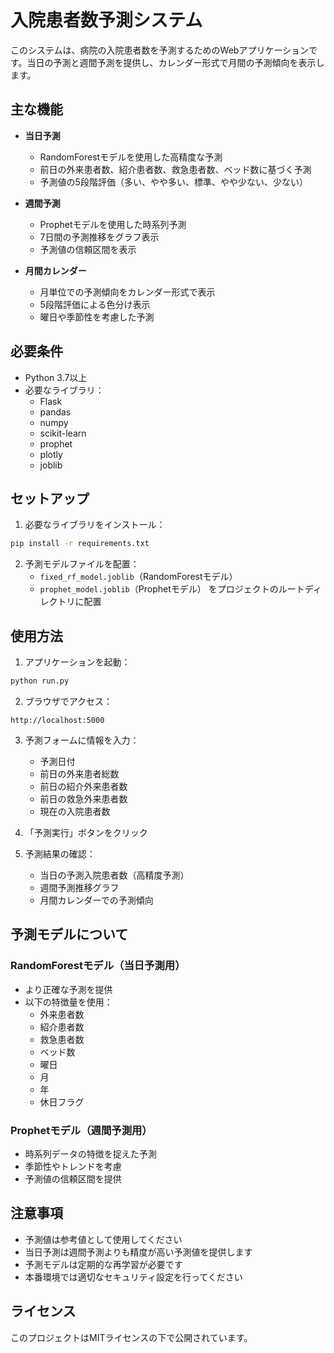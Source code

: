 # 入院患者数予測システム

このシステムは、病院の入院患者数を予測するためのWebアプリケーションです。当日の予測と週間予測を提供し、カレンダー形式で月間の予測傾向を表示します。

## 主な機能

- **当日予測**
  - RandomForestモデルを使用した高精度な予測
  - 前日の外来患者数、紹介患者数、救急患者数、ベッド数に基づく予測
  - 予測値の5段階評価（多い、やや多い、標準、やや少ない、少ない）

- **週間予測**
  - Prophetモデルを使用した時系列予測
  - 7日間の予測推移をグラフ表示
  - 予測値の信頼区間を表示

- **月間カレンダー**
  - 月単位での予測傾向をカレンダー形式で表示
  - 5段階評価による色分け表示
  - 曜日や季節性を考慮した予測

## 必要条件

- Python 3.7以上
- 必要なライブラリ：
  - Flask
  - pandas
  - numpy
  - scikit-learn
  - prophet
  - plotly
  - joblib

## セットアップ

1. 必要なライブラリをインストール：
```bash
pip install -r requirements.txt
```

2. 予測モデルファイルを配置：
   - `fixed_rf_model.joblib`（RandomForestモデル）
   - `prophet_model.joblib`（Prophetモデル）
   をプロジェクトのルートディレクトリに配置

## 使用方法

1. アプリケーションを起動：
```bash
python run.py
```

2. ブラウザでアクセス：
```
http://localhost:5000
```

3. 予測フォームに情報を入力：
   - 予測日付
   - 前日の外来患者総数
   - 前日の紹介外来患者数
   - 前日の救急外来患者数
   - 現在の入院患者数

4. 「予測実行」ボタンをクリック

5. 予測結果の確認：
   - 当日の予測入院患者数（高精度予測）
   - 週間予測推移グラフ
   - 月間カレンダーでの予測傾向

## 予測モデルについて

### RandomForestモデル（当日予測用）
- より正確な予測を提供
- 以下の特徴量を使用：
  - 外来患者数
  - 紹介患者数
  - 救急患者数
  - ベッド数
  - 曜日
  - 月
  - 年
  - 休日フラグ

### Prophetモデル（週間予測用）
- 時系列データの特徴を捉えた予測
- 季節性やトレンドを考慮
- 予測値の信頼区間を提供

## 注意事項

- 予測値は参考値として使用してください
- 当日予測は週間予測よりも精度が高い予測値を提供します
- 予測モデルは定期的な再学習が必要です
- 本番環境では適切なセキュリティ設定を行ってください

## ライセンス

このプロジェクトはMITライセンスの下で公開されています。 